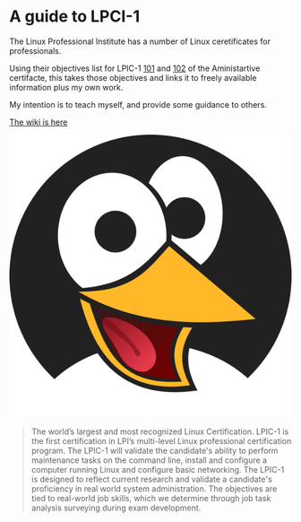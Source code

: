 # A guide to LPCI-1

The Linux Professional Institute has a number of Linux ceretificates for professionals.

Using their objectives list for LPIC-1 [101](http://www.lpi.org/our-certifications/exam-101-objectives) and [102](http://www.lpi.org/our-certifications/exam-102-objectives) of the Aministartive certifacte, this takes those objectives and links it to freely available information plus my own work.

My intention is to teach myself, and provide some guidance to others.

[The wiki is here](https://github.com/appijumbo/Linux-LPCI-1/wiki)


<a href="https://github.com/appijumbo/Linux-LPCI-1/wiki"><img src="penguin_.png" width="600"></a>

> The world’s largest and most recognized Linux Certification. LPIC-1 is the first certification in LPI’s multi-level Linux professional certification program. The LPIC-1 will validate the candidate's ability to perform maintenance tasks on the command line, install and configure a computer running Linux and configure basic networking. The LPIC-1 is designed to reflect current research and validate a candidate's proficiency in real world system administration. The objectives are tied to real-world job skills, which we determine through job task analysis surveying during exam development.
